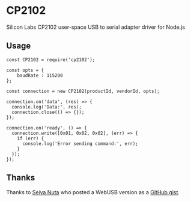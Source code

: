 # CP2102

Silicon Labs CP2102 user-space USB to serial adapter driver for Node.js

## Usage

```
const CP2102 = require('cp2102');

const opts = {
    baudRate : 115200
};

const connection = new CP2102(productId, vendorId, opts);

connection.on('data', (res) => {
  console.log('Data:', res);
  connection.close(() => {});
});

connection.on('ready', () => {
  connection.write([0x01, 0x02, 0x02], (err) => {
    if (err) {
      console.log('Error sending command:', err);
    }
  });
});
```

## Thanks

Thanks to [Seiya Nuta](https://github.com/seiyanuta) who posted a WebUSB version as a [GitHub gist](https://gist.github.com/seiyanuta/2c70ba8855f50c536a51f0c5993c1e4c).
